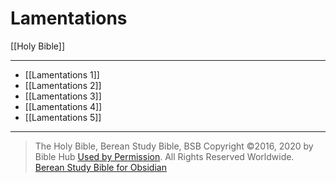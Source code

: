 # Lamentations

[[Holy Bible]]

---

- [[Lamentations 1]]
- [[Lamentations 2]]
- [[Lamentations 3]]
- [[Lamentations 4]]
- [[Lamentations 5]]

---

> The Holy Bible, Berean Study Bible, BSB
> Copyright &copy;2016, 2020 by Bible Hub
> [Used by Permission](https://berean.bible/terms.htm). All Rights Reserved Worldwide.
> [Berean Study Bible for Obsidian](https://github.com/gapmiss/berean-study-bible-for-obsidian)</small>

